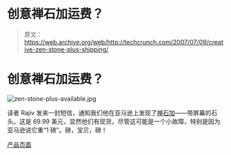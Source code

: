 # 创意禅石加运费？

> 原文：<https://web.archive.org/web/http://techcrunch.com/2007/07/09/creative-zen-stone-plus-shipping/>

# 创意禅石加运费？

![zen-stone-plus-available.jpg](img/337d34e2b336b96086bf830a84c364f5.png)

读者 Rajiv 发来一封短信，通知我们他在亚马逊上发现了[禅石加](https://web.archive.org/web/20210120100845/http://crunchgear.com/2007/06/21/creative-zen-stone-plus-2gb-ipod-shuffle-wannabe/)——带屏幕的石头。这是 69.99 美元，显然他们有现货，尽管这可能是一个小故障，特别是因为亚马逊说它重“1 磅”。磅，宝贝，磅！

[产品页面](https://web.archive.org/web/20210120100845/http://www.amazon.com/Creative-ZEN-Stone-Plus-2GB/dp/B000S5TYXQ/ref=pd_bbs_sr_2/102-5977489-5013750?ie=UTF8&s=electronics&qid=1183966461&sr=8-2)